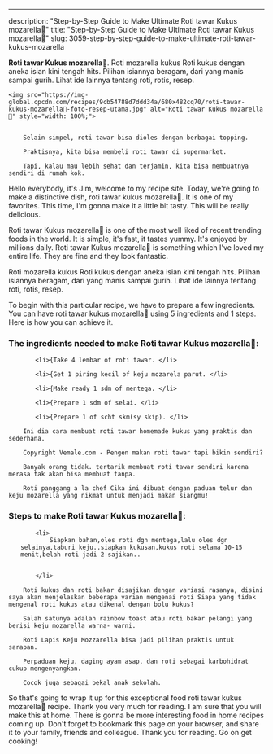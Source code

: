 ---
description: "Step-by-Step Guide to Make Ultimate Roti tawar Kukus mozarella🍞"
title: "Step-by-Step Guide to Make Ultimate Roti tawar Kukus mozarella🍞"
slug: 3059-step-by-step-guide-to-make-ultimate-roti-tawar-kukus-mozarella

<p>
	<strong>Roti tawar Kukus mozarella🍞</strong>. 
	Roti mozarella kukus Roti kukus dengan aneka isian kini tengah hits. Pilihan isiannya beragam, dari yang manis sampai gurih. Lihat ide lainnya tentang roti, rotis, resep.
</p>
<p>
	
	<img src="https://img-global.cpcdn.com/recipes/9cb54788d7ddd34a/680x482cq70/roti-tawar-kukus-mozarella🍞-foto-resep-utama.jpg" alt="Roti tawar Kukus mozarella🍞" style="width: 100%;">
	
	
		Selain simpel, roti tawar bisa dioles dengan berbagai topping.
	
		Praktisnya, kita bisa membeli roti tawar di supermarket.
	
		Tapi, kalau mau lebih sehat dan terjamin, kita bisa membuatnya sendiri di rumah kok.
	
</p>
<p>
	Hello everybody, it's Jim, welcome to my recipe site. Today, we're going to make a distinctive dish, roti tawar kukus mozarella🍞. It is one of my favorites. This time, I'm gonna make it a little bit tasty. This will be really delicious.
</p>
	
<p>
	Roti tawar Kukus mozarella🍞 is one of the most well liked of recent trending foods in the world. It is simple, it's fast, it tastes yummy. It's enjoyed by millions daily. Roti tawar Kukus mozarella🍞 is something which I've loved my entire life. They are fine and they look fantastic.
</p>
<p>
	Roti mozarella kukus Roti kukus dengan aneka isian kini tengah hits. Pilihan isiannya beragam, dari yang manis sampai gurih. Lihat ide lainnya tentang roti, rotis, resep.
</p>

<p>
To begin with this particular recipe, we have to prepare a few ingredients. You can have roti tawar kukus mozarella🍞 using 5 ingredients and 1 steps. Here is how you can achieve it.
</p>

<h3>The ingredients needed to make Roti tawar Kukus mozarella🍞:</h3>

<ol>
	
		<li>{Take 4 lembar of roti tawar. </li>
	
		<li>{Get 1 piring kecil of keju mozarela parut. </li>
	
		<li>{Make ready 1 sdm of mentega. </li>
	
		<li>{Prepare 1 sdm of selai. </li>
	
		<li>{Prepare 1 of scht skm(sy skip). </li>
	
</ol>
<p>
	
		Ini dia cara membuat roti tawar homemade kukus yang praktis dan sederhana.
	
		Copyright Vemale.com - Pengen makan roti tawar tapi bikin sendiri?
	
		Banyak orang tidak. tertarik membuat roti tawar sendiri karena merasa tak akan bisa membuat tanpa.
	
		Roti panggang a la chef Cika ini dibuat dengan paduan telur dan keju mozarella yang nikmat untuk menjadi makan siangmu!
	
</p>

<h3>Steps to make Roti tawar Kukus mozarella🍞:</h3>

<ol>
	
		<li>
			Siapkan bahan,oles roti dgn mentega,lalu oles dgn selainya,taburi keju..siapkan kukusan,kukus roti selama 10-15 menit,belah roti jadi 2 sajikan..
			
			
		</li>
	
</ol>

<p>
	
		Roti kukus dan roti bakar disajikan dengan variasi rasanya, disini saya akan menjelaskan beberapa varian mengenai roti Siapa yang tidak mengenal roti kukus atau dikenal dengan bolu kukus?
	
		Salah satunya adalah rainbow toast atau roti bakar pelangi yang berisi keju mozarella warna- warni.
	
		Roti Lapis Keju Mozzarella bisa jadi pilihan praktis untuk sarapan.
	
		Perpaduan keju, daging ayam asap, dan roti sebagai karbohidrat cukup mengenyangkan.
	
		Cocok juga sebagai bekal anak sekolah.
	
</p>

<p>
	So that's going to wrap it up for this exceptional food roti tawar kukus mozarella🍞 recipe. Thank you very much for reading. I am sure that you will make this at home. There is gonna be more interesting food in home recipes coming up. Don't forget to bookmark this page on your browser, and share it to your family, friends and colleague. Thank you for reading. Go on get cooking!
</p>
